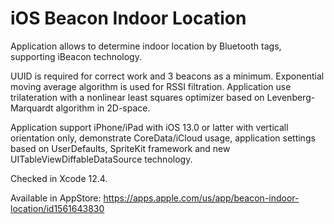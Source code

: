 # iOS Beacon Indoor Location

Application allows to determine indoor location by Bluetooth tags, supporting iBeacon technology. 

UUID is required for correct work and 3 beacons as a minimum. Exponential moving average algorithm is used for RSSI filtration. Application use trilateration with a nonlinear least squares optimizer based on Levenberg-Marquardt algorithm in 2D-space.

Application support iPhone/iPad with iOS 13.0 or latter with verticall orientation only, demonstrate CoreData/iCloud usage, application settings based on UserDefaults, SpriteKit framework and new UITableViewDiffableDataSource technology.

Checked in Xcode 12.4.

Available in AppStore: https://apps.apple.com/us/app/beacon-indoor-location/id1561643830
